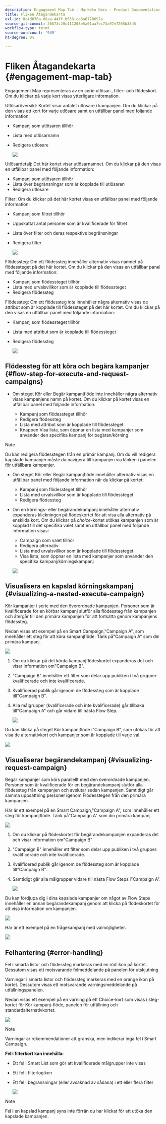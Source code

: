 ```yaml
---
description: Engagement Map Tab - Marketo Docs - Product Documentation
title: Fliken Åtagandekarta
exl-id: 8c4d076a-d8aa-44ff-b538-ca6a6778697a
source-git-commit: 26573c20c411208e5a01aa7ec73a97e7208b35d5
workflow-type: tm+mt
source-wordcount: '949'
ht-degree: 0%

---
```


# Fliken Åtagandekarta {#engagement-map-tab}

Engagement Map representeras av en serie utlösar-, filter- och flödeskort. Om du klickar på varje kort visas ytterligare information.

Utlösaröversikt: Kortet visar antalet utlösare i kampanjen. Om du klickar på den visas ett kort för varje utlösare samt en utfällbar panel med följande information:

* Kampanj som utlösaren tillhör
* Lista med utlösarnamn
* Redigera utlösare

  ![](assets/engagement-map-tab-1.png)

Utlösardetalj: Det här kortet visar utlösarnamnet. Om du klickar på den visas en utfällbar panel med följande information:

* Kampanj som utlösaren tillhör
* Lista över begränsningar som är kopplade till utlösaren
* Redigera utlösare

Filter: Om du klickar på det här kortet visas en utfällbar panel med följande information:

* Kampanj som filtret tillhör
* Uppskattat antal personer som är kvalificerade för filtret
* Lista över filter och deras respektive begränsningar
* Redigera filter

  ![](assets/engagement-map-tab-3.png)

Flödessteg: Om ett flödessteg innehåller alternativ visas namnet på flödessteget på det här kortet. Om du klickar på den visas en utfällbar panel med följande information:

* Kampanj som flödessteget tillhör
* Lista med urvalsvillkor som är kopplade till flödessteget
* Redigera flödessteg

Flödessteg: Om ett flödessteg _inte_ innehåller några alternativ visas de attribut som är kopplade till flödessteget på det här kortet. Om du klickar på den visas en utfällbar panel med följande information:

* Kampanj som flödessteget tillhör
* Lista med attribut som är kopplade till flödessteget
* Redigera flödessteg

  ![](assets/engagement-map-tab-5.png)

## Flödessteg för att köra och begära kampanjer {#flow-step-for-execute-and-request-campaigns}

* Om steget Kör eller Begär kampanjflöde inte innehåller några alternativ visas kampanjens namn på kortet. Om du klickar på kortet visas en utfällbar panel med följande information:

   * Kampanj som flödessteget tillhör
   * Redigera flödessteg
   * Lista med attribut som är kopplade till flödessteget
   * Knappen Visa lista, som öppnar en lista med kampanjer som använder den specifika kampanj för begäran/körning

>[!NOTE]
>
>Du kan redigera flödesstegen från en primär kampanj. Om du vill redigera kapslade kampanjer måste du navigera till kampanjen via länken i panelen för utfällbara kampanjer.

* Om steget Kör eller Begär kampanjflöde innehåller alternativ visas en utfällbar panel med följande information när du klickar på kortet:

   * Kampanj som flödessteget tillhör
   * Lista med urvalsvillkor som är kopplade till flödessteget
   * Redigera flödessteg

* Om en körnings- eller begärandekampanj innehåller alternativ expanderas klickningen på flödeskortet för att visa alla alternativ på enskilda kort. Om du klickar på _choice_-kortet utökas kampanjen som är kopplad till det specifika valet samt en utfällbar panel med följande information visas:

   * Campaign som valet tillhör
   * Redigera alternativ
   * Lista med urvalsvillkor som är kopplade till flödessteget
   * Visa lista, som öppnar en lista med kampanjer som använder den specifika kampanj/körningskampanj

  ![](assets/engagement-map-tab-10.png)

## Visualisera en kapslad körningskampanj {#visualizing-a-nested-execute-campaign}

Kör kampanjer i serie med den överordnade kampanjen. Personer som är kvalificerade för en körbar kampanj slutför alla flödessteg från kampanjen och återgår till den primära kampanjen för att fortsätta genom kampanjens flödessteg.

Nedan visas ett exempel på en Smart Campaign,&quot;Campaign A&quot;, som innehåller ett steg för att köra kampanjflöde. Tänk på&quot;Campaign A&quot; som din primära kampanj.

![](assets/engagement-map-tab-11.png)

1. Om du klickar på det körda kampanjflödeskortet expanderas det och visar information om&quot;Campaign B&quot;.
1. &quot;Campaign B&quot; innehåller ett filter som delar upp publiken i två grupper: kvalificerade och inte kvalificerade.
1. Kvalificerad publik går igenom de flödessteg som är kopplade till&quot;Campaign B&quot;.
1. Alla målgrupper (kvalificerade och inte kvalificerade) går tillbaka till&quot;Campaign A&quot; och går vidare till nästa Flow Step.

   ![](assets/engagement-map-tab-12.png)

Du kan klicka på steget Kör kampanjflöde i&quot;Campaign B&quot;, som utökas för att visa de alternativkort och kampanjer som är kopplade till varje val.

![](assets/engagement-map-tab-13.png)

## Visualiserar begärandekampanj {#visualizing-request-campaign}

Begär kampanjer som körs parallellt med den överordnade kampanjen. Personer som är kvalificerade för en begärandekampanj slutför alla flödessteg från kampanjen och avslutar sedan kampanjen. Samtidigt går samma uppsättning personer igenom Flödesstegen från den primära kampanjen.

Här är ett exempel på en Smart Campaign,&quot;Campaign A&quot;, som innehåller ett steg för kampanjflöde. Tänk på&quot;Campaign A&quot; som din primära kampanj.

![](assets/engagement-map-tab-14.png)

1. Om du klickar på flödeskortet för begärandekampanjen expanderas det och visar information om&quot;Campaign B&quot;
1. &quot;Campaign B&quot; innehåller ett filter som delar upp publiken i två grupper: kvalificerade och inte kvalificerade.
1. Kvalificerad publik går igenom de flödessteg som är kopplade till&quot;Campaign B&quot;.
1. Samtidigt går alla målgrupper vidare till nästa Flow Steps i&quot;Campaign A&quot;.

   ![](assets/engagement-map-tab-15.png)

Du kan fördjupa dig i dina kapslade kampanjer om något av Flow Steps innehåller en annan begärandekampanj genom att klicka på flödeskortet för att visa information om kampanjen.

![](assets/engagement-map-tab-16.png)

Här är ett exempel på en frågekampanj med valmöjligheter.

![](assets/engagement-map-tab-17.png)

## Felhantering {#error-handling}

Fel i smarta listor och flödessteg markeras med en röd ikon på kortet. Dessutom visas ett motsvarande felmeddelande på panelen för utskjutning.

Varningar i smarta listor och flödessteg markeras med en orange ikon på kortet. Dessutom visas ett motsvarande varningsmeddelande på utfällningspanelen.

Nedan visas ett exempel på en varning på ett Choice-kort som visas i steg-kortet för Kör kampanj-flöde, panelen för utfällning och standardalternativkortet.

![](assets/engagement-map-tab-18.png)

>[!NOTE]
>
>Varningar är rekommendationer att granska, men indikerar inga fel i Smart Campaign.

**Fel i filterkort kan innehålla:**

* Ett fel i Smart List som gör att kvalificerade målgrupper inte visas

* Ett fel i filterlogiken

* Ett fel i begränsningar (eller avsaknad av sådana) i ett eller flera filter

  ![](assets/engagement-map-tab-20.png)

>[!NOTE]
>
>Fel i en kapslad kampanj syns inte förrän du har klickat för att utöka den kapslade kampanjen.
